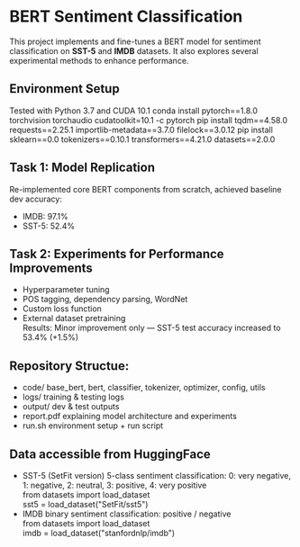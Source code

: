 # BERT Sentiment Classification 
This project implements and fine-tunes a BERT model for sentiment classification on **SST-5** and **IMDB** datasets. It also explores several experimental methods to enhance performance.

## Environment Setup
Tested with Python 3.7 and CUDA 10.1
conda install pytorch==1.8.0 torchvision torchaudio cudatoolkit=10.1 -c pytorch
pip install tqdm==4.58.0 requests==2.25.1 importlib-metadata==3.7.0 filelock==3.0.12
pip install sklearn==0.0 tokenizers==0.10.1 transformers==4.21.0 datasets==2.0.0

## Task 1: Model Replication
Re-implemented core BERT components from scratch, achieved baseline dev accuracy:
- IMDB: 97.1%
- SST-5: 52.4%

## Task 2: Experiments for Performance Improvements
- Hyperparameter tuning
- POS tagging, dependency parsing, WordNet
- Custom loss function
- External dataset pretraining  
Results: Minor improvement only — SST-5 test accuracy increased to 53.4% (+1.5%)

## Repository Structue:
- code/          base_bert, bert, classifier, tokenizer, optimizer, config, utils
- logs/          training & testing logs
- output/        dev & test outputs
- report.pdf     explaining model architecture and experiments
- run.sh         environment setup + run script

## Data accessible from HuggingFace
- SST-5 (SetFit version)  5-class sentiment classification: 0: very negative, 1: negative, 2: neutral, 3: positive, 4: very positive  
  from datasets import load_dataset  
  sst5 = load_dataset("SetFit/sst5")
- IMDB binary sentiment classification: positive / negative   
  from datasets import load_dataset  
  imdb = load_dataset("stanfordnlp/imdb")
